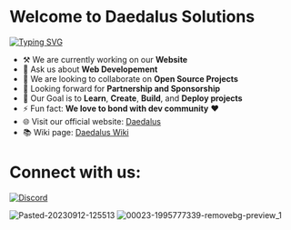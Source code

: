 # Welcome to Daedalus Solutions 

[![Typing SVG](https://readme-typing-svg.demolab.com?font=Fira+Code&weight=600&pause=700&color=FF6600&vCenter=true&width=685&height=20&lines=Crafting+Digital+Delights;+And+providing+solutions+for+the+Community)](https://git.io/typing-svg)

-    ⚒ We are currently working on our **Website**    
-   💬 Ask us about **Web Developement**
-   🤝 We are looking to collaborate on **Open Source Projects**
-   🤔 Looking forward for **Partnership and Sponsorship**
-   🎯 Our Goal is to **Learn**, **Create**, **Build**, and **Deploy projects** 
-   ⚡ Fun fact: **We love to bond with dev community** ❤️
-   🌐 Visit our official website: [Daedalus](https://daedalus.codes) 
-   📚 Wiki page: [Daedalus Wiki](https://wiki.daedalus.codes)
# Connect with us:
<!---[![LinkedIn](https://img.shields.io/badge/name-0077B5?&logo=linkedin&logoColor=white)](https://www.linkedin.com/in/name)-->
<!---[![Instagram](https://img.shields.io/badge/name-E4405F?&logo=instagram&logoColor=white)](https://www.instagram.com/name)-->
<!---[![Facebook](https://img.shields.io/badge/name-2374E1?logo=facebook&logoColor=white)](https://www.facebook.com/name)-->
<!---[![Twitter](https://img.shields.io/badge/name-1DA1F2?&logo=twitter&logoColor=white)](https://twitter.com/name)-->
[![Discord](https://img.shields.io/badge/daedalusdev-%237289DA.svg?logo=discord&logoColor=white)](https://discord.gg/daedalusdev)

![Pasted-20230912-125513](https://github.com/daedalus-developers/.github/assets/144696210/9c9cd5da-e024-45be-a9da-bcf32793b67e)
![00023-1995777339-removebg-preview_1](https://github.com/daedalus-developers/.github/assets/144696210/f55348d0-0653-4375-a78a-3a5e25671a8e)
